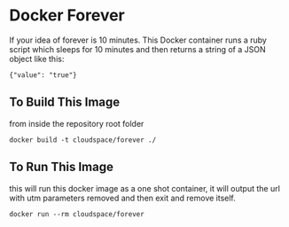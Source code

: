 # Docker Forever

If your idea of forever is 10 minutes.  This Docker container runs a ruby script which sleeps for 10 minutes and then returns a string of a JSON object like this:

`{"value": "true"}`

## To Build This Image

from inside the repository root folder

    docker build -t cloudspace/forever ./

## To Run This Image

this will run this docker image as a one shot container, it will output the url with utm parameters removed and then exit and remove itself.

    docker run --rm cloudspace/forever